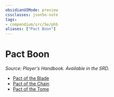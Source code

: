 ```yaml
---
obsidianUIMode: preview
cssclasses: json5e-note
tags:
- compendium/src/5e/phb
aliases: ["Pact Boon"]
---
```

# Pact Boon
*Source: Player's Handbook. Available in the SRD.* 

- [Pact of the Blade](compendium/optional-features/pact-of-the-blade.md)
- [Pact of the Chain](compendium/optional-features/pact-of-the-chain.md)
- [Pact of the Tome](compendium/optional-features/pact-of-the-tome.md)